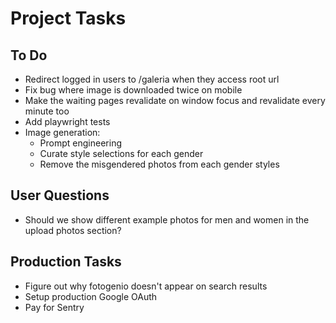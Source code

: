 # Project Tasks

## To Do
- Redirect logged in users to /galeria when they access root url
- Fix bug where image is downloaded twice on mobile
- Make the waiting pages revalidate on window focus and revalidate every minute too
- Add playwright tests
- Image generation:
  - Prompt engineering
  - Curate style selections for each gender
  - Remove the misgendered photos from each gender styles

## User Questions
- Should we show different example photos for men and women in the upload photos section?

## Production Tasks
- Figure out why fotogenio doesn't appear on search results
- Setup production Google OAuth
- Pay for Sentry
